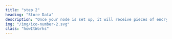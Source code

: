 ```yaml
---
title: "step 2"
heading: "Store Data"
description: "Once your node is set up, it will receive pieces of encrypted files. Once you receive files, you’ll share those pieces when a client requests them."
img: "/img/ico-number-2.svg"
class: "howItWorks"
---
```



